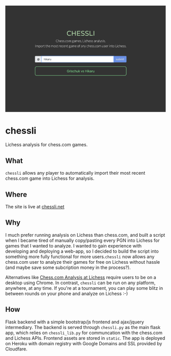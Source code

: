 ![chessli preview](static/preview.png)

# chessli
Lichess analysis for <span>chess.com</span> games.

What
----
`chessli` allows any player to automatically import their most recent <span>chess.com</span> game into Lichess for analysis.

Where
---
The site is live at [chessli.net](https://chessli.net)

Why
---
I much prefer running analysis on Lichess than <span>chess.com</span>, and built a
script when I became tired of manually copy/pasting every PGN into Lichess for games
that I wanted to analyze. I wanted to gain experience with developing and
deploying a web-app, so I decided to build the script into something more fully
functional for more users.`chessli` now allows any chess.com user to analyze their games
for free on Lichess without hassle (and maybe save some subcription money in the
process?). 

Alternatives like [Chess.com Analysis at
Lichess](https://chrome.google.com/webstore/detail/chesscom-analysis-at-lich/bhjlkimpkkgkmfjlcfngmakenalgleap?hl=en)
require users to be on a desktop using Chrome. In contrast, `chessli` can be run on any
platform, anywhere, at any time. If you're at a tournament, you can play some blitz in
between rounds on your phone and analyze on Lichess :-)

How
---
Flask backend with a simple bootstrap/js frontend and ajax/jquery intermediary. The
backend is served through `chessli.py` as the main flask app, which relies on
`chessli_lib.py` for communcation with the <span>chess.com</span> and Lichess APIs.
Frontend assets are stored in `static`. The app is deployed on Heroku with domain
registry with Google Domains and SSL provided by Cloudfare.

